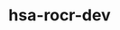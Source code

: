 ---
title: "hsa-rocr-dev"
layout: cache
categories: [package, develop-2023-05-21]
meta: {"versions": ["5.4.3"], "compilers": ["gcc@=11.1.0", "gcc@=11.3.0"], "oss": ["ubuntu20.04", "ubuntu22.04"], "platforms": ["linux"], "targets": ["x86_64_v3"], "stacks": ["e4s", "gpu-tests", "ml-linux-x86_64-rocm", "root"], "num_specs": 3, "num_specs_by_stack": {"e4s": 2, "gpu-tests": 1, "root": 3, "ml-linux-x86_64-rocm": 1}}
spec_details: [{"hash": "7gilifxyuzqwu2jvd5tr3i2gg4m2vkbp", "compiler": "gcc@=11.1.0", "versions": ["5.4.3"], "os": "ubuntu20.04", "platform": "linux", "target": "x86_64_v3", "variants": ["build_system=cmake", "build_type=Release", "generator=make", "+image", "~ipo", "patches=71e6851", "+shared"], "stacks": ["e4s", "gpu-tests", "root"], "size": "-", "tarball": "https://binaries.spack.io/releases/develop-2023-05-21/build_cache/linux-ubuntu20.04-x86_64_v3/gcc-11.1.0/hsa-rocr-dev-5.4.3/linux-ubuntu20.04-x86_64_v3-gcc-11.1.0-hsa-rocr-dev-5.4.3-7gilifxyuzqwu2jvd5tr3i2gg4m2vkbp.spack"}, {"hash": "lyikto5oolqnc5lea2m5wjymi7kloode", "compiler": "gcc@=11.1.0", "versions": ["5.4.3"], "os": "ubuntu20.04", "platform": "linux", "target": "x86_64_v3", "variants": ["build_system=cmake", "build_type=Release", "generator=make", "+image", "~ipo", "patches=71e6851", "+shared"], "stacks": ["e4s", "root"], "size": "-", "tarball": "https://binaries.spack.io/releases/develop-2023-05-21/build_cache/linux-ubuntu20.04-x86_64_v3/gcc-11.1.0/hsa-rocr-dev-5.4.3/linux-ubuntu20.04-x86_64_v3-gcc-11.1.0-hsa-rocr-dev-5.4.3-lyikto5oolqnc5lea2m5wjymi7kloode.spack"}, {"hash": "d7ay6ruicpllgl7kw4n6yjy5xk4j62ba", "compiler": "gcc@=11.3.0", "versions": ["5.4.3"], "os": "ubuntu22.04", "platform": "linux", "target": "x86_64_v3", "variants": ["build_system=cmake", "build_type=Release", "generator=make", "+image", "~ipo", "patches=71e6851", "+shared"], "stacks": ["root", "ml-linux-x86_64-rocm"], "size": "-", "tarball": "https://binaries.spack.io/releases/develop-2023-05-21/build_cache/linux-ubuntu22.04-x86_64_v3/gcc-11.3.0/hsa-rocr-dev-5.4.3/linux-ubuntu22.04-x86_64_v3-gcc-11.3.0-hsa-rocr-dev-5.4.3-d7ay6ruicpllgl7kw4n6yjy5xk4j62ba.spack"}]
---